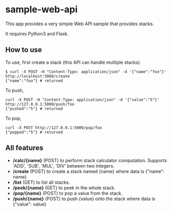 sample-web-api
==========
This app provides a very simple Web API sample that provides stacks.

It requires Python3 and Flask.

## How to use
To use, first create a stack (this API can handle multiple stacks).
```shell
$ curl -X POST -H "Content-Type: application/json" -d '{"name":"foo"}' http://localhost:5000/create
{"name":"foo"} # returned
```
To push,
```shell
curl -X POST -H "Content-Type: application/json" -d '{"value":"5"}' http://127.0.0.1:5000/push/foo
{"pushed":"5"} # returned
```
To pop,
```shell
curl -X POST http://127.0.0.1:5000/pop/foo
{"popped":"5"} # returned
```

## All features
* **/calc/{name}** (POST) to perform stack calculator computation. Supports 'ADD', 'SUB', 'MUL', 'DIV' between two integers.
* **/create** (POST) to create a stack named {name} where data is {"name": name}
* **/list** (GET) to list all stacks.
* **/peek/{name}** (GET) to peek in the whole stack.
* **/pop/{name}** (POST) to pop a value from the stack.
* **/push/{name}** (POST) to push {value} onto the stack where data is {"value": value}
